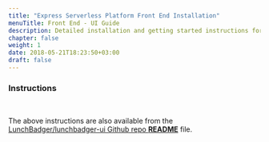```yaml
---
title: "Express Serverless Platform Front End Installation"
menuTitle: Front End - UI Guide
description: Detailed installation and getting started instructions for Express Serverless Platform frontend.
chapter: false
weight: 1
date: 2018-05-21T18:23:50+03:00
draft: false
---
```


### Instructions

<script src="http://gist-it.appspot.com/http://github.com/LunchBadger/lunchbadger-ui/blob/master/README.md""></script>

&nbsp;

The above instructions are also available from the <a href="https://github.com/LunchBadger/lunchbadger-ui/blob/master/README.md" target="_blank">LunchBadger/lunchbadger-ui Github repo <strong>README</strong></a> file.





